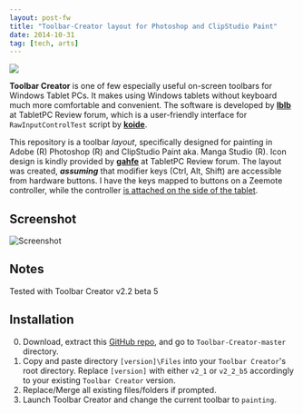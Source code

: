 ```yaml
---
layout: post-fw
title: "Toolbar-Creator layout for Photoshop and ClipStudio Paint"
date: 2014-10-31
tag: [tech, arts]
---
```


<img class="col banner" src="//i.imgur.com/Z8ivi4l.jpg"/>

**Toolbar Creator** is one of few especially useful on-screen toolbars for Windows Tablet PCs. It makes using Windows tablets without keyboard much more comfortable and convenient. The software is developed by [**lblb**](//forum.tabletpcreview.com/threads/toolbar-creator-v-2-2-beta-available-for-download.63014/) at TabletPC Review forum, which is a user-friendly interface for `RawInputControlTest` script by [**koide**](//39kasen.sakura.ne.jp/rawinputcontroltest/).

This repository is a toolbar *layout*, specifically designed for painting in Adobe (R) Photoshop (R) and ClipStudio Paint aka. Manga Studio (R). Icon design is kindly provided by [**gahfe**](//forum.tabletpcreview.com/threads/slatepal-dock-developing.54774/) at TabletPC Review forum. The layout was created, ***assuming*** that modifier keys (Ctrl, Alt, Shift) are accessible from hardware buttons. I have the keys mapped to buttons on a Zeemote controller, while the controller [is attached on the side of the tablet](//i.imgur.com/Z8ivi4l.jpg).


## Screenshot
![Screenshot](//raw.githubusercontent.com/hoamle/Toolbar-Creator/master/v2_2_b5/v2_2_b5.png)

## Notes
Tested with Toolbar Creator v2.2 beta 5

## Installation
0. Download, extract this [GitHub repo](//github.com/hoamle/Toolbar-Creator/archive/master.zip), and go to `Toolbar-Creator-master` directory.
1. Copy and paste directory `[version]\Files` into your `Toolbar Creator`'s root directory. Replace `[version]` with either `v2_1` or `v2_2_b5` accordingly to your existing `Toolbar Creator` version.
2. Replace/Merge all existing files/folders if prompted.
3. Launch Toolbar Creator and change the current toolbar to `painting`.
